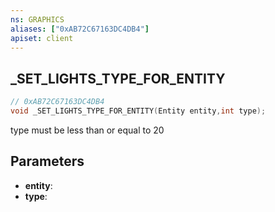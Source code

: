 ```yaml
---
ns: GRAPHICS
aliases: ["0xAB72C67163DC4DB4"]
apiset: client
---
```

## _SET_LIGHTS_TYPE_FOR_ENTITY

```c
// 0xAB72C67163DC4DB4
void _SET_LIGHTS_TYPE_FOR_ENTITY(Entity entity,int type);
```

type must be less than or equal to 20

## Parameters
* **entity**:
* **type**:
